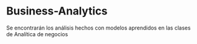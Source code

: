 # Business-Analytics
Se encontrarán los análisis hechos con modelos aprendidos en las clases de Analítica de negocios
